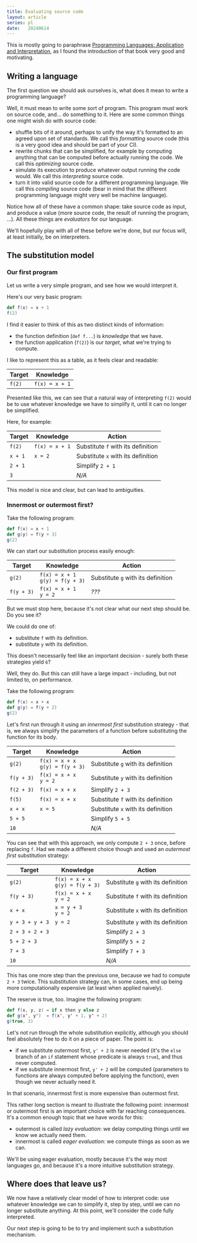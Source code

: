```yaml
---
title: Evaluating source code
layout: article
series: pl
date:   20240614
---
```


This is mostly going to paraphrase [Programming Languages: Application and Interpretation](https://www.plai.org/), as I found the introduction of that book very good and motivating.

## Writing a language

The first question we should ask ourselves is, what does it mean to write a programming language?

Well, it must mean to write some sort of program. This program must work on source code, and... do something to it. Here are some common things one might wish do with source code:
- shuffle bits of it around, perhaps to unify the way it's formatted to an agreed upon set of standards. We call this _formatting_ source code (this is a very good idea and should be part of your CI).
- rewrite chunks that can be simplified, for example by computing anything that can be computed before actually running the code. We call this _optimizing_ source code.
- simulate its execution to produce whatever output running the code would. We call this _interpreting_ source code.
- turn it into valid source code for a different programming language. We call this _compiling_ source code (bear in mind that the different programming language might very well be machine language).

Notice how all of these have a common shape: take source code as input, and produce a value (more source code, the result of running the program, ...). All these things are _evaluators_ for our language.

We'll hopefully play with all of these before we're done, but our focus will, at least initially, be on interpreters.

## The substitution model
### Our first program
Let us write a very simple program, and see how we would interpret it.

Here's our very basic program:
```scala
def f(x) = x + 1
f(2)
```

I find it easier to think of this as two distinct kinds of information:
- the function definition (`def f...`) is _knowledge_ that we have.
- the function application (`f(2)`) is our _target_, what we're trying to compute.

I like to represent this as a table, as it feels clear and readable:

| Target | Knowledge      |
|--------|----------------|
| `f(2)` | `f(x) = x + 1` |


Presented like this, we can see that a natural way of interpreting `f(2)` would be to use whatever knowledge we have to simplify it, until it can no longer be simplified.

Here, for example:

| Target  | Knowledge      | Action                             |
|---------|----------------|------------------------------------|
| `f(2)`  | `f(x) = x + 1` | Substitute `f` with its definition |
| `x + 1` | `x = 2`        | Substitute `x` with its definition |
| `2 + 1` |                | Simplify `2 + 1`                   |
| `3`     |                | _N/A_                              |

This model is nice and clear, but can lead to ambiguities.

### Innermost or outermost first?

Take the following program:

```scala
def f(x) = x + 1
def g(y) = f(y + 3)
g(2)
```

We can start our substitution process easily enough:

| Target     | Knowledge                            | Action                             |
|------------|--------------------------------------|------------------------------------|
| `g(2)`     | `f(x) = x + 1`<br/>`g(y) = f(y + 3)` | Substitute `g` with its definition |
| `f(y + 3)` | `f(x) = x + 1`<br/>`y = 2`           | _???_                              |

But we must stop here, because it's not clear what our next step should be. Do you see it?

We could do one of:
- substitute `f` with its definition.
- substitute `y` with its definition.

This doesn't necessarily feel like an important decision - surely both these strategies yield `6`?

Well, they do. But this can still have a large impact - including, but not limited to, on performance.

Take the following program:

```scala
def f(x) = x + x
def g(y) = f(y + 2)
g(2)
```

Let's first run through it using an _innermost first_ substitution strategy - that is, we always simplify the parameters of a function before substituting the function for its body.

| Target     | Knowledge                            | Action                             |
|------------|--------------------------------------|------------------------------------|
| `g(2)`     | `f(x) = x + x`<br/>`g(y) = f(y + 3)` | Substitute `g` with its definition |
| `f(y + 3)` | `f(x) = x + x`<br/>`y = 2`           | Substitute `y` with its definition |
| `f(2 + 3)` | `f(x) = x + x`                       | Simplify `2 + 3`                   |
| `f(5)`     | `f(x) = x + x`                       | Substitute `f` with its definition |
| `x + x`    | `x = 5`                              | Substitute `x` with its definition |
| `5 + 5`    |                                      | Simplify `5 + 5`                   |
| `10`       |                                      | _N/A_                              |

You can see that with this approach, we only compute `2 + 3` once, before replacing `f`. Had we made a different choice though and used an _outermost first_ substitution strategy:

| Target          | Knowledge                            | Action                             |
|-----------------|--------------------------------------|------------------------------------|
| `g(2)`          | `f(x) = x + x`<br/>`g(y) = f(y + 3)` | Substitute `g` with its definition |
| `f(y + 3)`      | `f(x) = x + x`<br/>`y = 2`           | Substitute `f` with its definition |
| `x + x`         | `x = y + 3`<br/>`y = 2`              | Substitute `x` with its definition |
| `y + 3 + y + 3` | `y = 2`                              | Substitute `y` with its definition |
| `2 + 3 + 2 + 3` |                                      | Simplify `2 + 3`                   |
| `5 + 2 + 3`     |                                      | Simplify `5 + 2`                   |
| `7 + 3`         |                                      | Simplify `7 + 3`                   |
| `10`            |                                      | _N/A_                              |

This has one more step than the previous one, because we had to compute `2 + 3` twice. This substitution strategy can, in some cases, end up being more computationally expensive (at least when applied naively).

The reserve is true, too. Imagine the following program:

```scala
def f(x, y, z) = if x then y else z
def g(x', y')  = f(x', y' + 1, y' + 2)
g(true, 3)
```

Let's not run through the whole substitution explicitly, although you should feel absolutely free to do it on a piece of paper. The point is:
- if we substitute outermost first, `y' + 2` is never needed (it's the `else` branch of an `if` statement whose predicate is always `true`), and thus never computed.
- if we substitute innermost first, `y' + 2` will be computed (parameters to functions are always computed before applying the function), even though we never actually need it.

In that scenario, innermost first is more expensive than outermost first.

This rather long section is meant to illustrate the following point: innermost or outermost first is an important choice with far reaching consequences. It's a common enough topic that we have words for this:
- outermost is called _lazy evaluation_: we delay computing things until we know we actually need them.
- innermost is called _eager evaluation_: we compute things as soon as we can.

We'll be using eager evaluation, mostly because it's the way most languages go, and because it's a more intuitive substitution strategy.

## Where does that leave us?

We now have a relatively clear model of how to interpret code: use whatever knowledge we can to simplify it, step by step, until we can no longer substitute anything. At this point, we'll consider the code fully interpreted.

Our next step is going to be to try and implement such a substitution mechanism.

